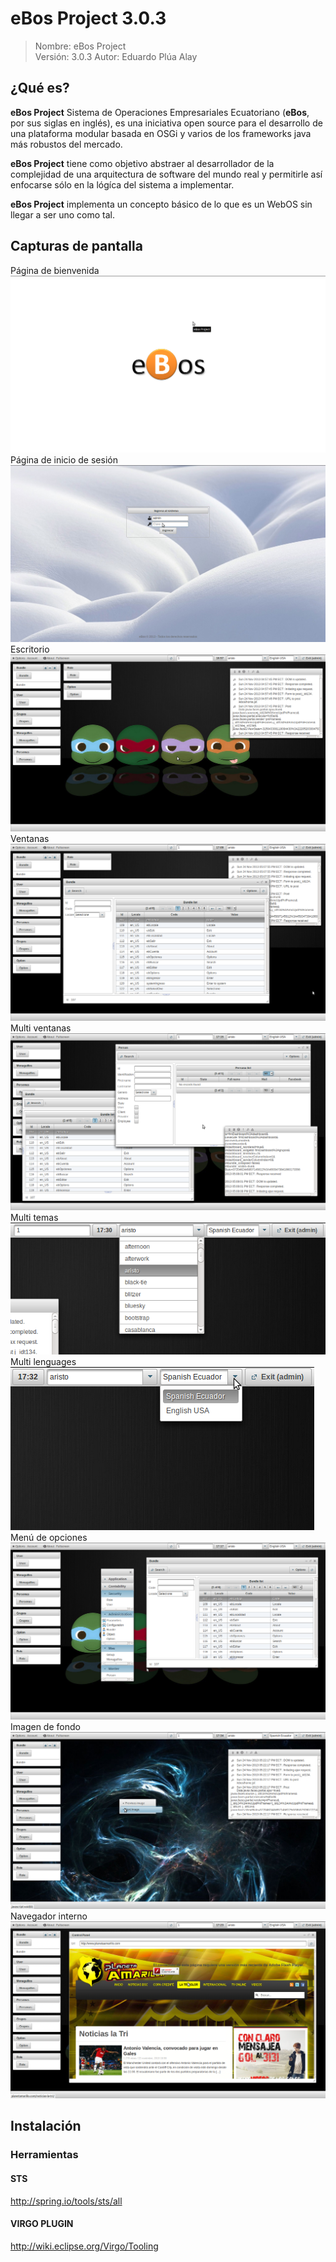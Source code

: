 #		     eBos Project 3.0.3								
							
> Nombre: eBos Project				
> Versión: 3.0.3
> Autor: Eduardo Plúa Alay

## ¿Qué es?
__eBos Project__ Sistema de Operaciones Empresariales Ecuatoriano (__eBos__, por sus siglas en inglés), es una iniciativa open source para el desarrollo de una plataforma modular basada en OSGi y varios de los
frameworks java más robustos del mercado.


__eBos Project__ tiene como objetivo abstraer al desarrollador de la complejidad de una arquitectura de software del mundo real y permitirle así enfocarse
sólo en la lógíca del sistema a implementar.

__eBos Project__ implementa un concepto básico de lo que es un WebOS sin llegar a ser uno como tal.


## Capturas de pantalla

Página de bienvenida
![Página de bienvenida](ec.com.ebos.web/src/main/resources/resources/images/screenshot/welcome.png "Página de bienvenida")
Página de inicio de sesión
![Inicio de sesión](ec.com.ebos.web/src/main/resources/resources/images/screenshot/login.png "Página de incio de sesión")
Escritorio
![Escritorio](ec.com.ebos.web/src/main/resources/resources/images/screenshot/home.png "Escritorio")
Ventanas
![Ventanas](ec.com.ebos.web/src/main/resources/resources/images/screenshot/windows.png "Ventanas")
Multi ventanas
![Multi ventanas](ec.com.ebos.web/src/main/resources/resources/images/screenshot/multiwindows.png "Multi ventanas")
Multi temas<br>
![Multi temas](ec.com.ebos.web/src/main/resources/resources/images/screenshot/multithemes.png "Multi temas")
<br>Multi lenguages<br>
![Multi lenguages](ec.com.ebos.web/src/main/resources/resources/images/screenshot/multilanguages.png "Multi lenguages")
<br>Menú de opciones
![Menú de opciones](ec.com.ebos.web/src/main/resources/resources/images/screenshot/optionsmenu.png "Menú de opciones")
Imagen de fondo
![Imagen de fondo](ec.com.ebos.web/src/main/resources/resources/images/screenshot/background.png "Imagen de fondo")
Navegador interno
![Navegador interno](ec.com.ebos.web/src/main/resources/resources/images/screenshot/browser.png "Navegador interno")



## Instalación

### Herramientas

#### STS
http://spring.io/tools/sts/all

#### VIRGO PLUGIN
http://wiki.eclipse.org/Virgo/Tooling
